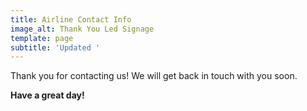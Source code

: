 ```yaml
---
title: Airline Contact Info
image_alt: Thank You Led Signage
template: page
subtitle: 'Updated '
---
```


Thank you for contacting us! We will get back in touch with you soon.

**Have a great day!**
